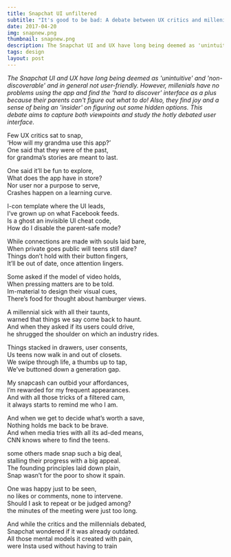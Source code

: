 ```yaml
---
title: Snapchat UI unfiltered
subtitle: "It's good to be bad: A debate between UX critics and millenials"
date: 2017-04-20
img: snapnew.png
thumbnail: snapnew.png
description: The Snapchat UI and UX have long being deemed as 'unintuitive' and 'non-discoverable' and in general not user-friendly. However, millenials have no problems using the app and find the 'hard to discover' interface as a plus because their parents can't figure out what to do! Also, they find joy and a sense of being an 'insider' on figuring out some hidden options. This debate aims to capture both viewpoints and study the hotly debated user interface.
tags: design
layout: post
---
```


_The Snapchat UI and UX have long being deemed as 'unintuitive' and 'non-discoverable' and in general not user-friendly. However, millenials have no problems using the app and find the 'hard to discover' interface as a plus because their parents can't figure out what to do! Also, they find joy and a sense of being an 'insider' on figuring out some hidden options. This debate aims to capture both viewpoints and study the hotly debated user interface._

Few UX critics sat to snap,  
‘How will my grandma use this app?’  
One said that they were of the past,  
for grandma’s stories are meant to last.

One said it’ll be fun to explore,  
What does the app have in store?  
Nor user nor a purpose to serve,  
Crashes happen on a learning curve.

I-con template where the UI leads,  
I’ve grown up on what Facebook feeds.  
Is a ghost an invisible UI cheat code,  
How do I disable the parent-safe mode?

While connections are made with souls laid bare,  
When private goes public will teens still dare?  
Things don’t hold with their button fingers,  
It’ll be out of date, once attention lingers.

Some asked if the model of video holds,  
When pressing matters are to be told.  
Im-material to design their visual cues,  
There’s food for thought about hamburger views.

A millennial sick with all their taunts,  
warned that things we say come back to haunt.  
And when they asked if its users could drive,  
he shrugged the shoulder on which an industry rides.

Things stacked in drawers, user consents,  
Us teens now walk in and out of closets.  
We swipe through life, a thumbs up to tap,  
We’ve buttoned down a generation gap.

My snapcash can outbid your affordances,  
I’m rewarded for my frequent appearances.  
And with all those tricks of a filtered cam,  
it always starts to remind me who I am.

And when we get to decide what’s worth a save,  
Nothing holds me back to be brave.  
And when media tries with all its ad-ded means,  
CNN knows where to find the teens.

some others made snap such a big deal,  
stalling their progress with a big appeal.  
The founding principles laid down plain,  
Snap wasn’t for the poor to show it spain.

One was happy just to be seen,  
no likes or comments, none to intervene.  
Should I ask to repeat or be judged among?  
the minutes of the meeting were just too long.  

And while the critics and the millennials debated,  
Snapchat wondered if it was already outdated.  
All those mental models it created with pain,  
were Insta used without having to train